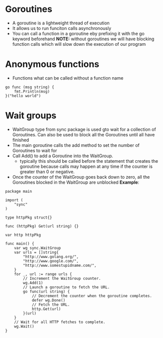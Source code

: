 # Goroutines
- A goroutine is a lightweight thread of execution
- It allows us to run funciton calls asynchronously 
- You can call a function in a goroutine eby prefixing it with the go keyword beforehand
**NOTE:**
without goroutines we will have blocking function calls which will slow down the execution of our program

# Anonymous functions
- Functions what can be called without a function name
```
go func (msg string) {
    fmt.Println(msg)
}("hello world")
```

# Wait groups
- WaitGroup type from sync package is used gto wait for a collection of Goroutines. Can also be used to block all the Goroutines until all have finished
- The main goroutine calls the add method to set the number of Goroutines to wait for
- Call Add() to add a Goroutine into the WaitGroup.
    - typically this should be called before the statement that creates the goroutine because calls may happen at any time if the counter is greater than 0 or negative. 
- Once the counter of the WaitGroup goes back down to zero, all the Goroutines blocked in the WaitGroup are unblocked
**Example**:
```
package main

import (
	"sync"
)

type httpPkg struct{}

func (httpPkg) Get(url string) {}

var http httpPkg

func main() {
	var wg sync.WaitGroup
	var urls = []string{
		"http://www.golang.org/",
		"http://www.google.com/",
		"http://www.somestupidname.com/",
	}
	for _, url := range urls {
		// Increment the WaitGroup counter.
		wg.Add(1)
		// Launch a goroutine to fetch the URL.
		go func(url string) {
			// Decrement the counter when the goroutine completes.
			defer wg.Done()
			// Fetch the URL.
			http.Get(url)
		}(url)
	}
	// Wait for all HTTP fetches to complete.
	wg.Wait()
}
```
